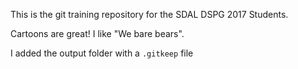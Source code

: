 This is the git training repository for the SDAL DSPG 2017 Students.

Cartoons are great!
I like "We bare bears".

I added the output folder with a `.gitkeep` file
